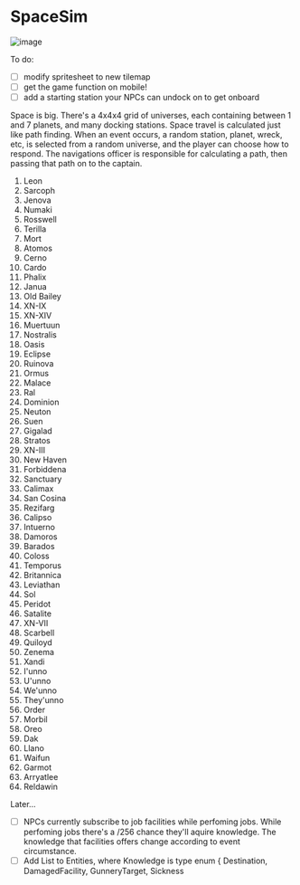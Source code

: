 # SpaceSim

![image](https://github.com/ThimbleFire/SpaceSim/assets/14812476/5d4e8c44-1746-4a81-b76a-d7b391440576)

To do:

* [ ] modify spritesheet to new tilemap
* [ ] get the game function on mobile!
* [ ] add a starting station your NPCs can undock on to get onboard

Space is big. There's a 4x4x4 grid of universes, each containing between 1 and 7 planets, and many docking stations.
Space travel is calculated just like path finding. When an event occurs, a random station, planet, wreck, etc, is selected from a random universe, and the player can choose how to respond.
The navigations officer is responsible for calculating a path, then passing that path on to the captain.

1. Leon
2. Sarcoph
3. Jenova
4. Numaki
5. Rosswell
6. Terilla
7. Mort
8. Atomos
9. Cerno
10. Cardo
11. Phalix
12. Janua
13. Old Bailey
14. XN-IX
15. XN-XIV
16. Muertuun
17. Nostralis
18. Oasis
19. Eclipse
20. Ruinova
21. Ormus
22. Malace
23. Ral
24. Dominion
25. Neuton
26. Suen
27. Gigalad
28. Stratos
29. XN-III
30. New Haven
31. Forbiddena
32. Sanctuary
33. Calimax
34. San Cosina
35. Rezifarg
36. Calipso
37. Intuerno
38. Damoros
39. Barados
40. Coloss
41. Temporus
42. Britannica
43. Leviathan
44. Sol
45. Peridot
46. Satalite
47. XN-VII
48. Scarbell
49. Quiloyd
50. Zenema
51. Xandi
52. I'unno
53. U'unno
54. We'unno
55. They'unno
56. Order
57. Morbil
58. Oreo
59. Dak
60. Llano
61. Waifun
62. Garmot
63. Arryatlee
64. Reldawin


Later...

* [ ] NPCs currently subscribe to job facilities while perfoming jobs.
      While perfoming jobs there's a <rank>/256 chance they'll aquire knowledge.
      The knowledge that facilities offers change according to event circumstance.
* [ ] Add List<Knowledge> to Entities, where Knowledge is type enum { Destination, DamagedFacility, GunneryTarget, Sickness 
